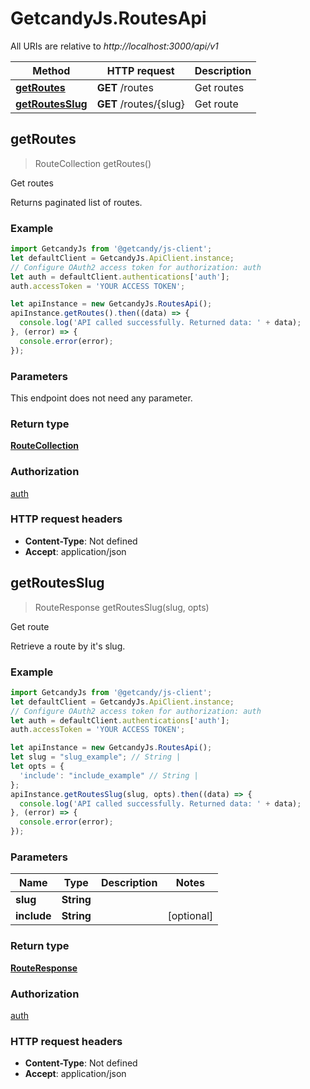# GetcandyJs.RoutesApi

All URIs are relative to *http://localhost:3000/api/v1*

Method | HTTP request | Description
------------- | ------------- | -------------
[**getRoutes**](RoutesApi.md#getRoutes) | **GET** /routes | Get routes
[**getRoutesSlug**](RoutesApi.md#getRoutesSlug) | **GET** /routes/{slug} | Get route



## getRoutes

> RouteCollection getRoutes()

Get routes

Returns paginated list of routes.

### Example

```javascript
import GetcandyJs from '@getcandy/js-client';
let defaultClient = GetcandyJs.ApiClient.instance;
// Configure OAuth2 access token for authorization: auth
let auth = defaultClient.authentications['auth'];
auth.accessToken = 'YOUR ACCESS TOKEN';

let apiInstance = new GetcandyJs.RoutesApi();
apiInstance.getRoutes().then((data) => {
  console.log('API called successfully. Returned data: ' + data);
}, (error) => {
  console.error(error);
});

```

### Parameters

This endpoint does not need any parameter.

### Return type

[**RouteCollection**](RouteCollection.md)

### Authorization

[auth](../README.md#auth)

### HTTP request headers

- **Content-Type**: Not defined
- **Accept**: application/json


## getRoutesSlug

> RouteResponse getRoutesSlug(slug, opts)

Get route

Retrieve a route by it&#39;s slug.

### Example

```javascript
import GetcandyJs from '@getcandy/js-client';
let defaultClient = GetcandyJs.ApiClient.instance;
// Configure OAuth2 access token for authorization: auth
let auth = defaultClient.authentications['auth'];
auth.accessToken = 'YOUR ACCESS TOKEN';

let apiInstance = new GetcandyJs.RoutesApi();
let slug = "slug_example"; // String | 
let opts = {
  'include': "include_example" // String | 
};
apiInstance.getRoutesSlug(slug, opts).then((data) => {
  console.log('API called successfully. Returned data: ' + data);
}, (error) => {
  console.error(error);
});

```

### Parameters


Name | Type | Description  | Notes
------------- | ------------- | ------------- | -------------
 **slug** | **String**|  | 
 **include** | **String**|  | [optional] 

### Return type

[**RouteResponse**](RouteResponse.md)

### Authorization

[auth](../README.md#auth)

### HTTP request headers

- **Content-Type**: Not defined
- **Accept**: application/json

